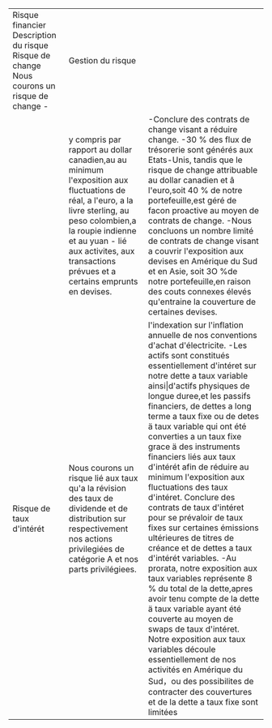 <html><body><table><tr><td>Risque financier Description du risque Risque de change Nous courons un risque de change -</td><td colspan="2">Gestion du risque</td></tr><tr><td></td><td>y compris par rapport au dollar canadien,au au minimum l'exposition aux fluctuations de réal, a l'euro, a la livre sterling, au peso colombien,a la roupie indienne et au yuan - lié aux activites, aux transactions prévues et a certains emprunts en devises.</td><td>-Conclure des contrats de change visant a réduire change. -30 % des flux de trésorerie sont générés aux Etats-Unis, tandis que le risque de change attribuable au dollar canadien et â l'euro,soit 40 % de notre portefeuille,est géré de facon proactive au moyen de contrats de change. -Nous concluons un nombre limité de contrats de change visant a couvrir l'exposition aux devises en Amérique du Sud et en Asie, soit 3O %de notre portefeuille,en raison des couts connexes élevés qu'entraine la couverture de certaines devises.</td></tr><tr><td>Risque de taux d'intérét</td><td>Nous courons un risque lié aux taux qu'a la révision des taux de dividende et de distribution sur respectivement nos actions privilegiées de catégorie A et nos parts privilégiees.</td><td>l'indexation sur l'inflation annuelle de nos conventions d'achat d'électricite. -Les actifs sont constitués essentiellement d'intéret sur notre dette a taux variable ainsi|d'actifs physiques de longue duree,et les passifs financiers, de dettes a long terme a taux fixe ou de detes ä taux variable qui ont été converties a un taux fixe grace ä des instruments financiers liés aux taux d'intérét afin de réduire au minimum l'exposition aux fluctuations des taux d'intéret. Conclure des contrats de taux d'intéret pour se prévaloir de taux fixes sur certaines émissions ultérieures de titres de créance et de dettes a taux d'intérét variables. -Au prorata, notre exposition aux taux variables représente 8 % du total de la dette,apres avoir tenu compte de la dette ä taux variable ayant été couverte au moyen de swaps de taux d'intéret. Notre exposition aux taux variables découle essentiellement de nos activités en Amérique du Sud，ou des possibilites de contracter des couvertures et de la dette a taux fixe sont limitées</td></tr></table></body></html>  
